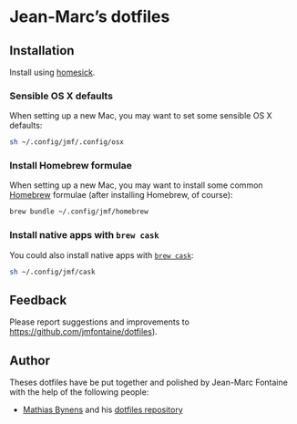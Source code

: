 # Jean-Marc’s dotfiles

## Installation

Install using [homesick](https://github.com/technicalpickles/homesick).

### Sensible OS X defaults

When setting up a new Mac, you may want to set some sensible OS X defaults:

```bash
sh ~/.config/jmf/.config/osx
```

### Install Homebrew formulae

When setting up a new Mac, you may want to install some common [Homebrew](http://brew.sh/) formulae (after installing Homebrew, of course):

```bash
brew bundle ~/.config/jmf/homebrew
```

### Install native apps with `brew cask`

You could also install native apps with [`brew cask`](https://github.com/phinze/homebrew-cask):

```bash
sh ~/.config/jmf/cask
```

## Feedback

Please report suggestions and improvements to https://github.com/jmfontaine/dotfiles).

## Author

Theses dotfiles have be put together and polished by Jean-Marc Fontaine with the help of the following people:

* [Mathias Bynens](http://mathiasbynens.be/) and his [dotfiles repository](https://github.com/mathiasbynens/dotfiles)


